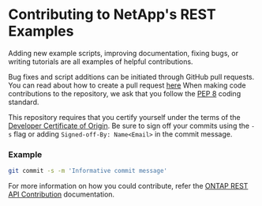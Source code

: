 # Contributing to NetApp's REST Examples

Adding new example scripts, improving documentation, fixing bugs, or writing tutorials are all examples of
helpful contributions.

Bug fixes and script additions can be initiated through GitHub pull requests. You can read about how to create a
pull request [here](https://help.github.com/en/github/collaborating-with-issues-and-pull-requests/creating-a-pull-request-from-a-fork)
When making code contributions to the repository, we ask that you follow the [PEP 8](https://www.python.org/dev/peps/pep-0008)
coding standard.

This repository requires that you certify yourself under the terms of the [Developer Certificate of Origin](https://developercertificate.org/).
Be sure to sign off your commits using the `-s` flag or adding `Signed-off-By: Name<Email>` in the commit message.

### Example
```bash
git commit -s -m 'Informative commit message'
```
For more information on how you could contribute, refer the [ONTAP REST API Contribution](https://github.com/NetApp/ontap-rest-api/blob/master/ontap_rest_api_github_contribution_process_03_25_2020.pdf) documentation. 
